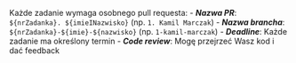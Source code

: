 Każde zadanie wymaga osobnego pull requesta: - ***Nazwa PR***: `${nrZadanka}. ${imieINazwisko}` (np. `1. Kamil Marczak`) - ***Nazwa brancha***: `${nrZadanka}-${imie}-${nazwisko}` (np. `1-kamil-marczak`) - ***Deadline***: Każde zadanie ma określony termin - ***Code review***: Mogę przejrzeć Wasz kod i dać feedback